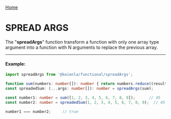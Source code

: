 [Home](./../../README.md)

# SPREAD ARGS

The "**spreadArgs**" function transform a function with only one array type argument into a function with N arguments to replace the previous array.

---

#### Example:

```typescript
import spreadArgs from '@keienla/functional/spreadArgs';

function sum(numbers: number[]): number { return numbers.reduce((result, value) => result + value, 0 ) };
const spreadedSum: (...args: number[]): number = spreadArgs(sum);

const number1: number = sum([1, 2, 3, 4, 5, 6, 7, 8, 9]);      // 45
const number2: number = spreadedSum(1, 2, 3, 4, 5, 6, 7, 8, 9);  // 45

number1 === number2;     // true
```
